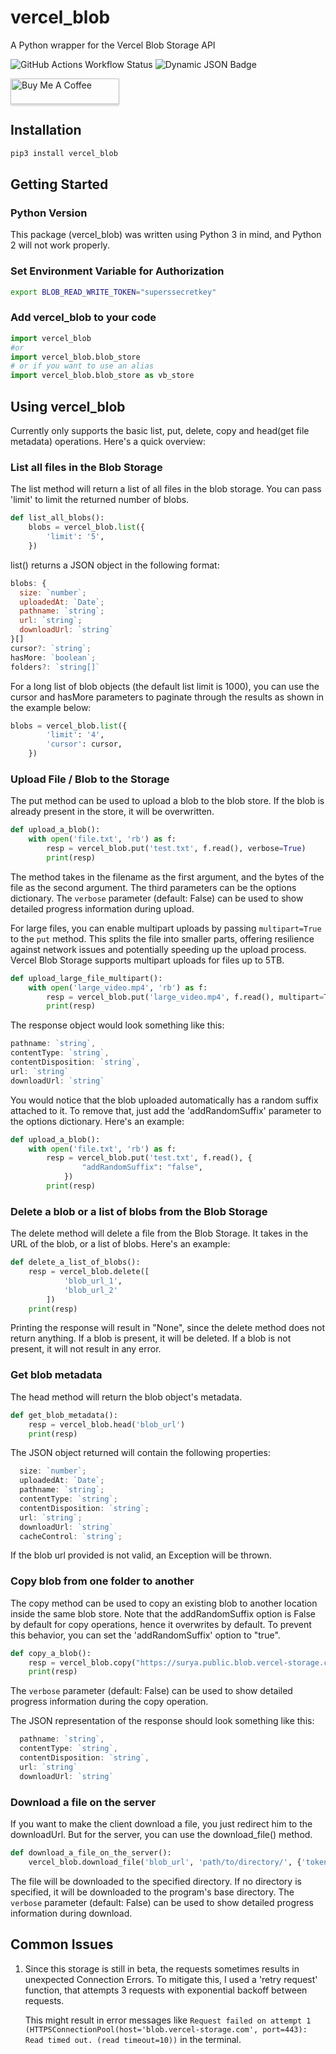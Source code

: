 # vercel_blob

A Python wrapper for the Vercel Blob Storage API

![GitHub Actions Workflow Status](https://img.shields.io/github/actions/workflow/status/SuryaSekhar14/vercel_blob/custom-tests.yaml?branch=master&label=tests)
![Dynamic JSON Badge](https://img.shields.io/badge/dynamic/json?url=https://toolkit.surya.dev/api/stats?package=vercel_blob&query=totalDownloads&label=Total%20Downloads)


<a href="https://www.buymeacoffee.com/suryasekhar" target="_blank"><img src="https://www.buymeacoffee.com/assets/img/custom_images/orange_img.png" alt="Buy Me A Coffee" style="height: 41px !important;width: 174px !important;box-shadow: 0px 3px 2px 0px rgba(190, 190, 190, 0.5) !important;-webkit-box-shadow: 0px 3px 2px 0px rgba(190, 190, 190, 0.5) !important;" ></a>

## Installation


```bash
pip3 install vercel_blob
```

## Getting Started

### Python Version

This package (vercel_blob) was written using Python 3 in mind, and Python 2 will not work properly.

### Set Environment Variable for Authorization

```bash
export BLOB_READ_WRITE_TOKEN="superssecretkey"
```

### Add vercel_blob to your code

```python
import vercel_blob
#or
import vercel_blob.blob_store
# or if you want to use an alias
import vercel_blob.blob_store as vb_store
```

## Using vercel_blob

Currently only supports the basic list, put, delete, copy and head(get file metadata) operations. Here's a quick overview:

### List all files in the Blob Storage

The list method will return a list of all files in the blob storage. You can pass 'limit' to limit the returned number of blobs.

```python
def list_all_blobs():
    blobs = vercel_blob.list({
        'limit': '5',
    })
```

list() returns a JSON object in the following format:

```javascript
blobs: {
  size: `number`;
  uploadedAt: `Date`;
  pathname: `string`;
  url: `string`;
  downloadUrl: `string`
}[]
cursor?: `string`;
hasMore: `boolean`;
folders?: `string[]`
```

For a long list of blob objects (the default list limit is 1000), you can use the cursor and hasMore parameters to paginate through the results as shown in the example below:

```python
blobs = vercel_blob.list({
        'limit': '4',
        'cursor': cursor,
    })
```

### Upload File / Blob to the Storage

The put method can be used to upload a blob to the blob store. If the blob is already present in the store, it will be overwritten.

```python
def upload_a_blob():
    with open('file.txt', 'rb') as f:
        resp = vercel_blob.put('test.txt', f.read(), verbose=True)
        print(resp)
```

The method takes in the filename as the first argument, and the bytes of the file as the second argument. The third parameters can be the options dictionary. The `verbose` parameter (default: False) can be used to show detailed progress information during upload.

For large files, you can enable multipart uploads by passing `multipart=True` to the `put` method. This splits the file into smaller parts, offering resilience against network issues and potentially speeding up the upload process. Vercel Blob Storage supports multipart uploads for files up to 5TB.

```python
def upload_large_file_multipart():
    with open('large_video.mp4', 'rb') as f:
        resp = vercel_blob.put('large_video.mp4', f.read(), multipart=True, verbose=True)
        print(resp)
```

The response object would look something like this:
```javascript
pathname: `string`,
contentType: `string`,
contentDisposition: `string`,
url: `string`
downloadUrl: `string`
```

You would notice that the blob uploaded automatically has a random suffix attached to it. To remove that, just add the 'addRandomSuffix' parameter to the options dictionary. Here's an example:

```python
def upload_a_blob():
    with open('file.txt', 'rb') as f:
        resp = vercel_blob.put('test.txt', f.read(), {
                "addRandomSuffix": "false",
            })
        print(resp)
```

### Delete a blob or a list of blobs from the Blob Storage

The delete method will delete a file from the Blob Storage. It takes in the URL of the blob, or a list of blobs. Here's an example:

```python
def delete_a_list_of_blobs():
    resp = vercel_blob.delete([
            'blob_url_1',
            'blob_url_2'
        ])
    print(resp)
```

Printing the response will result in "None", since the delete method does not return anything. If a blob is present, it will be deleted. If a blob is not present, it will not result in any error.

### Get blob metadata

The head method will return the blob object's metadata.

```python
def get_blob_metadata():
    resp = vercel_blob.head('blob_url')
    print(resp)
```

The JSON object returned will contain the following properties:
```javascript
  size: `number`;
  uploadedAt: `Date`;
  pathname: `string`;
  contentType: `string`;
  contentDisposition: `string`;
  url: `string`;
  downloadUrl: `string`
  cacheControl: `string`;
```

If the blob url provided is not valid, an Exception will be thrown.

### Copy blob from one folder to another

The copy method can be used to copy an existing blob to another location inside the same blob store. Note that the addRandomSuffix option is False by default for copy operations, hence it overwrites by default. To prevent this behavior, you can set the 'addRandomSuffix' option to "true".

```python
def copy_a_blob():
    resp = vercel_blob.copy("https://surya.public.blob.vercel-storage.com/test.txt", "new-folder/test.txt", verbose=True)
    print(resp)
```

The `verbose` parameter (default: False) can be used to show detailed progress information during the copy operation.

The JSON representation of the response should look something like this:
```javascript
  pathname: `string`,
  contentType: `string`,
  contentDisposition: `string`,
  url: `string`
  downloadUrl: `string`
```

### Download a file on the server

If you want to make the client download a file, you just redirect him to the downloadUrl. But for the server, you can use the download_file() method.

```python
def download_a_file_on_the_server():
    vercel_blob.download_file('blob_url', 'path/to/directory/', {'token': 'my_token'}, verbose=True)
```

The file will be downloaded to the specified directory. If no directory is specified, it will be downloaded to the program's base directory. The `verbose` parameter (default: False) can be used to show detailed progress information during download.


## Common Issues

1. Since this storage is still in beta, the requests sometimes results in unexpected Connection Errors. To mitigate this, I used a 'retry request' function, that attempts 3 requests with exponential backoff between requests. 

    This might result in error messages like ```Request failed on attempt 1 (HTTPSConnectionPool(host='blob.vercel-storage.com', port=443): Read timed out. (read timeout=10))``` in the terminal.

